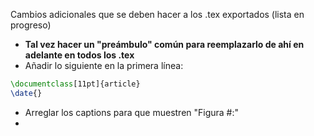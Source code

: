 Cambios adicionales que se deben hacer a los .tex exportados (lista en progreso)

* **Tal vez hacer un "preámbulo" común para reemplazarlo de ahí en adelante en todos los .tex**
* Añadir lo siguiente en la primera línea:
```latex
\documentclass[11pt]{article}
\date{}
```
* Arreglar los captions para que muestren "Figura #:"
*
